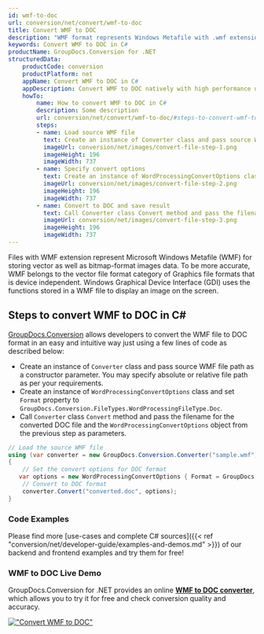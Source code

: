 ```yaml
---
id: wmf-to-doc
url: conversion/net/convert/wmf-to-doc
title: Convert WMF to DOC
description: "WMF format represents Windows Metafile with .wmf extension. Learn how to convert WMF to DOC file programmatically in C# language using GroupDocs.Conversion for .NET library."
keywords: Convert WMF to DOC in C#
productName: GroupDocs.Conversion for .NET
structuredData:
    productCode: conversion
    productPlatform: net
    appName: Convert WMF to DOC in C#
    appDescription: Convert WMF to DOC natively with high performance using C# language and server side GroupDocs.Conversion for .NET APIs, without the use of any software like Microsoft or Open Office.
    howTo:
        name: How to convert WMF to DOC in C# 
        description: Some description
        url: conversion/net/convert/wmf-to-doc/#steps-to-convert-wmf-to-doc-in-c
        steps:
        - name: Load source WMF file 
          text: Create an instance of Converter class and pass source WMF file path as a constructor parameter. You may specify absolute or relative file path as per your requirements. 
          imageUrl: conversion/net/images/convert-file-step-1.png
          imageHeight: 196
          imageWidth: 737
        - name: Specify convert options 
          text: Create an instance of WordProcessingConvertOptions class.
          imageUrl: conversion/net/images/convert-file-step-2.png
          imageHeight: 196
          imageWidth: 737
        - name: Convert to DOC and save result 
          text: Call Converter class Convert method and pass the filename for the converted HTML file and the WordProcessingConvertOptions object from the previous step as parameters.
          imageUrl: conversion/net/images/convert-file-step-3.png
          imageHeight: 196
          imageWidth: 737
---
```


Files with WMF extension represent Microsoft Windows Metafile (WMF) for storing vector as well as bitmap-format images data. To be more accurate, WMF belongs to the vector file format category of Graphics file formats that is device independent. Windows Graphical Device Interface (GDI) uses the functions stored in a WMF file to display an image on the screen.

## Steps to convert WMF to DOC in C#

[GroupDocs.Conversion](https://products.groupdocs.com/conversion/net) allows developers to convert the WMF file to DOC format in an easy and intuitive way just using a few lines of code as described below:

* Create an instance of `Converter` class and pass source WMF file path as a constructor parameter. You may specify absolute or relative file path as per your requirements. 
* Create an instance of `WordProcessingConvertOptions` class and set `Format` property to `GroupDocs.Conversion.FileTypes.WordProcessingFileType.Doc`.
* Call `Converter` class `Convert` method and pass the filename for the converted DOC file and the `WordProcessingConvertOptions` object from the previous step as parameters.

```csharp
// Load the source WMF file
using (var converter = new GroupDocs.Conversion.Converter("sample.wmf"))
{
    // Set the convert options for DOC format
   var options = new WordProcessingConvertOptions { Format = GroupDocs.Conversion.FileTypes.WordProcessingFileType.Doc };
    // Convert to DOC format
    converter.Convert("converted.doc", options);
}
```

### Code Examples

Please find more [use-cases and complete C# sources]({{< ref "conversion/net/developer-guide/examples-and-demos.md" >}}) of our backend and frontend examples and try them for free!

### WMF to DOC Live Demo

GroupDocs.Conversion for .NET provides an online [**WMF to DOC converter**](https://products.groupdocs.app/conversion/wmf-to-doc), which allows you to try it for free and check conversion quality and accuracy.

[!["Convert WMF to DOC"](conversion/net/images/convert-to-doc/convert-wmf-to-doc.png)](https://products.groupdocs.app/conversion/wmf-to-doc)